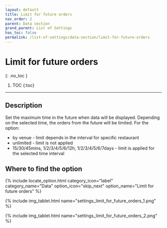 ```yaml
---
layout: default
title: Limit for future orders
nav_order: 2
parent: Data section
grand_parent: List of Settings
has_toc: false
permalink: /list-of-settings/data-section/limit-for-future-orders
---
```


# Limit for future orders
{: .no_toc }

1. TOC
{:toc}

---

## Description
Set the maximum time in the future when data will be displayed. Depending on the selected time, the orders from the future will be limited. For the option:
- by venue - limit depends in the interval for specific restaurant
- unlimited - limit is not applied
- 15/30/45mins, 1/2/3/4/5/6/12h, 1/2/3/4/5/6/7days - limit is applied for the selected time interval

## Where to find the option
{% include locate_option.html category_icon="label" category_name="Data" option_icon="skip_next" option_name="Limit for future orders" %}

{% include img_tablet.html name="settings_limit_for_future_orders_1.png" %}

{% include img_tablet.html name="settings_limit_for_future_orders_2.png" %}
